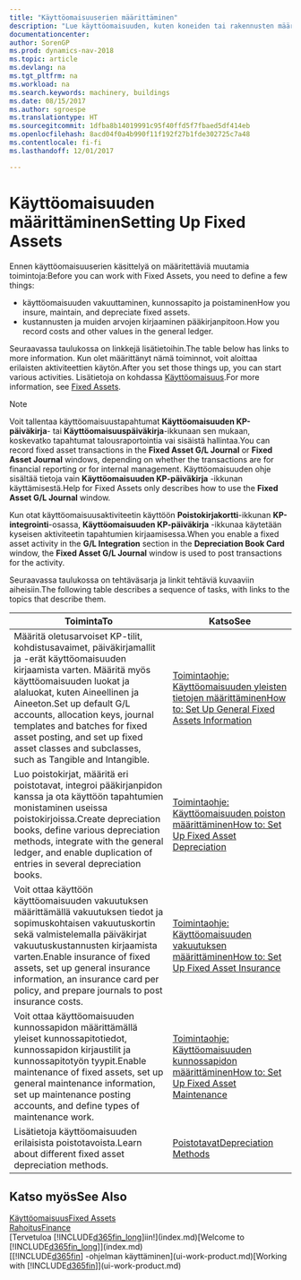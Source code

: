 ```yaml
---
title: "Käyttöomaisuuserien määrittäminen"
description: "Lue käyttöomaisuuden, kuten koneiden tai rakennusten määrittämiseen tarvittavasta tehtäväsarjasta."
documentationcenter: 
author: SorenGP
ms.prod: dynamics-nav-2018
ms.topic: article
ms.devlang: na
ms.tgt_pltfrm: na
ms.workload: na
ms.search.keywords: machinery, buildings
ms.date: 08/15/2017
ms.author: sgroespe
ms.translationtype: HT
ms.sourcegitcommit: 1dfba8b14019991c95f40ffd5f7fbaed5df414eb
ms.openlocfilehash: 8acd04f0a4b990f11f192f27b1fde302725c7a48
ms.contentlocale: fi-fi
ms.lasthandoff: 12/01/2017

---
```

# <a name="setting-up-fixed-assets"></a><span data-ttu-id="f39b4-103">Käyttöomaisuuden määrittäminen</span><span class="sxs-lookup"><span data-stu-id="f39b4-103">Setting Up Fixed Assets</span></span>
<span data-ttu-id="f39b4-104">Ennen käyttöomaisuuserien käsittelyä on määritettäviä muutamia toimintoja:</span><span class="sxs-lookup"><span data-stu-id="f39b4-104">Before you can work with Fixed Assets, you need to define a few things:</span></span>  

* <span data-ttu-id="f39b4-105">käyttöomaisuuden vakuuttaminen, kunnossapito ja poistaminen</span><span class="sxs-lookup"><span data-stu-id="f39b4-105">How you insure, maintain, and depreciate fixed assets.</span></span>  
* <span data-ttu-id="f39b4-106">kustannusten ja muiden arvojen kirjaaminen pääkirjanpitoon.</span><span class="sxs-lookup"><span data-stu-id="f39b4-106">How you record costs and other values in the general ledger.</span></span>  

<span data-ttu-id="f39b4-107">Seuraavassa taulukossa on linkkejä lisätietoihin.</span><span class="sxs-lookup"><span data-stu-id="f39b4-107">The table below has links to more information.</span></span> <span data-ttu-id="f39b4-108">Kun olet määrittänyt nämä toiminnot, voit aloittaa erilaisten aktiviteettien käytön.</span><span class="sxs-lookup"><span data-stu-id="f39b4-108">After you set those things up, you can start various activities.</span></span> <span data-ttu-id="f39b4-109">Lisätietoja on kohdassa [Käyttöomaisuus](fa-manage.md).</span><span class="sxs-lookup"><span data-stu-id="f39b4-109">For more information, see [Fixed Assets](fa-manage.md).</span></span>  

> [!NOTE]  
>   <span data-ttu-id="f39b4-110">Voit tallentaa käyttöomaisuustapahtumat **Käyttöomaisuuden KP-päiväkirja**- tai **Käyttöomaisuuspäiväkirja**-ikkunaan sen mukaan, koskevatko tapahtumat talousraportointia vai sisäistä hallintaa.</span><span class="sxs-lookup"><span data-stu-id="f39b4-110">You can record fixed asset transactions in the **Fixed Asset G/L Journal** or **Fixed Asset Journal** windows, depending on whether the transactions are for financial reporting or for internal management.</span></span> <span data-ttu-id="f39b4-111">Käyttöomaisuuden ohje sisältää tietoja vain **Käyttöomaisuuden KP-päiväkirja** -ikkunan käyttämisestä.</span><span class="sxs-lookup"><span data-stu-id="f39b4-111">Help for Fixed Assets only describes how to use the **Fixed Asset G/L Journal** window.</span></span>  

<span data-ttu-id="f39b4-112">Kun otat käyttöomaisuusaktiviteetin käyttöön **Poistokirjakortti**-ikkunan **KP-integrointi**-osassa, **Käyttöomaisuuden KP-päiväkirja** -ikkunaa käytetään kyseisen aktiviteetin tapahtumien kirjaamisessa.</span><span class="sxs-lookup"><span data-stu-id="f39b4-112">When you enable a fixed asset activity in the **G/L Integration** section in the **Depreciation Book Card** window, the **Fixed Asset G/L Journal** window is used to post transactions for the activity.</span></span>

<span data-ttu-id="f39b4-113">Seuraavassa taulukossa on tehtäväsarja ja linkit tehtäviä kuvaaviin aiheisiin.</span><span class="sxs-lookup"><span data-stu-id="f39b4-113">The following table describes a sequence of tasks, with links to the topics that describe them.</span></span>  

| <span data-ttu-id="f39b4-114">Toiminta</span><span class="sxs-lookup"><span data-stu-id="f39b4-114">To</span></span> | <span data-ttu-id="f39b4-115">Katso</span><span class="sxs-lookup"><span data-stu-id="f39b4-115">See</span></span> |
| --- | --- |
| <span data-ttu-id="f39b4-116">Määritä oletusarvoiset KP-tilit, kohdistusavaimet, päiväkirjamallit ja -erät käyttöomaisuuden kirjaamista varten. Määritä myös käyttöomaisuuden luokat ja alaluokat, kuten Aineellinen ja Aineeton.</span><span class="sxs-lookup"><span data-stu-id="f39b4-116">Set up default G/L accounts, allocation keys, journal templates and batches for fixed asset posting, and set up fixed asset classes and subclasses, such as Tangible and Intangible.</span></span> |[<span data-ttu-id="f39b4-117">Toimintaohje: Käyttöomaisuuden yleisten tietojen määrittäminen</span><span class="sxs-lookup"><span data-stu-id="f39b4-117">How to: Set Up General Fixed Assets Information</span></span>](fa-how-setup-general.md) |
| <span data-ttu-id="f39b4-118">Luo poistokirjat, määritä eri poistotavat, integroi pääkirjanpidon kanssa ja ota käyttöön tapahtumien monistaminen useissa poistokirjoissa.</span><span class="sxs-lookup"><span data-stu-id="f39b4-118">Create depreciation books, define various depreciation methods, integrate with the general ledger, and enable duplication of entries in several depreciation books.</span></span> |[<span data-ttu-id="f39b4-119">Toimintaohje: Käyttöomaisuuden poiston määrittäminen</span><span class="sxs-lookup"><span data-stu-id="f39b4-119">How to: Set Up Fixed Asset Depreciation</span></span>](fa-how-setup-depreciation.md) |
| <span data-ttu-id="f39b4-120">Voit ottaa käyttöön käyttöomaisuuden vakuutuksen määrittämällä vakuutuksen tiedot ja sopimuskohtaisen vakuutuskortin sekä valmistelemalla päiväkirjat vakuutuskustannusten kirjaamista varten.</span><span class="sxs-lookup"><span data-stu-id="f39b4-120">Enable insurance of fixed assets, set up general insurance information, an insurance card per policy, and prepare journals to post insurance costs.</span></span> |[<span data-ttu-id="f39b4-121">Toimintaohje: Käyttöomaisuuden vakuutuksen määrittäminen</span><span class="sxs-lookup"><span data-stu-id="f39b4-121">How to: Set Up Fixed Asset Insurance</span></span>](fa-how-setup-insurance.md) |
| <span data-ttu-id="f39b4-122">Voit ottaa käyttöomaisuuden kunnossapidon määrittämällä yleiset kunnossapitotiedot, kunnossapidon kirjaustilit ja kunnossapitotyön tyypit.</span><span class="sxs-lookup"><span data-stu-id="f39b4-122">Enable maintenance of fixed assets, set up general maintenance information, set up maintenance posting accounts, and define types of maintenance work.</span></span> |[<span data-ttu-id="f39b4-123">Toimintaohje: Käyttöomaisuuden kunnossapidon määrittäminen</span><span class="sxs-lookup"><span data-stu-id="f39b4-123">How to: Set Up Fixed Asset Maintenance</span></span>](fa-how-setup-maintenance.md) |
| <span data-ttu-id="f39b4-124">Lisätietoja käyttöomaisuuden erilaisista poistotavoista.</span><span class="sxs-lookup"><span data-stu-id="f39b4-124">Learn about different fixed asset depreciation methods.</span></span> |[<span data-ttu-id="f39b4-125">Poistotavat</span><span class="sxs-lookup"><span data-stu-id="f39b4-125">Depreciation Methods</span></span>](fa-depreciation-methods.md) |

## <a name="see-also"></a><span data-ttu-id="f39b4-126">Katso myös</span><span class="sxs-lookup"><span data-stu-id="f39b4-126">See Also</span></span>
[<span data-ttu-id="f39b4-127">Käyttöomaisuus</span><span class="sxs-lookup"><span data-stu-id="f39b4-127">Fixed Assets</span></span>](fa-manage.md)  
[<span data-ttu-id="f39b4-128">Rahoitus</span><span class="sxs-lookup"><span data-stu-id="f39b4-128">Finance</span></span>](finance.md)  
<span data-ttu-id="f39b4-129">[Tervetuloa [!INCLUDE[d365fin_long](includes/d365fin_long_md.md)]iin!](index.md)</span><span class="sxs-lookup"><span data-stu-id="f39b4-129">[Welcome to [!INCLUDE[d365fin_long](includes/d365fin_long_md.md)]](index.md)</span></span>  
<span data-ttu-id="f39b4-130">[[!INCLUDE[d365fin](includes/d365fin_md.md)] -ohjelman käyttäminen](ui-work-product.md)</span><span class="sxs-lookup"><span data-stu-id="f39b4-130">[Working with [!INCLUDE[d365fin](includes/d365fin_md.md)]](ui-work-product.md)</span></span>

